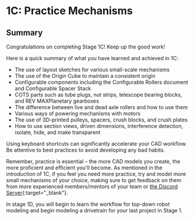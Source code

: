 # 1C: Practice Mechanisms
## Summary

Congratulations on completing Stage 1C! Keep up the good work!

Here is a quick summary of what you have learned and achieved in 1C:

* The use of layout sketches for various small-scale mechanisms
* The use of the Origin Cube to maintain a consistent origin
* Configurable components including the Configurable Rollers document and Configurable Spacer Stack
* COTS parts such as tube plugs, nut strips, telescope bearing blocks, and REV MAXPlanetary gearboxes
* The difference between live and dead axle rollers and how to use them
* Various ways of powering mechanisms with motors
* The use of 3D-printed pulleys, spacers, crush blocks, and crush plates
* How to use section views, driven dimensions, interference detection, isolate, hide, and make transparent

Using keyboard shortcuts can significantly accelerate your CAD workflow. Be attentive to best practices to avoid developing any bad habits.

Remember, practice is essential – the more CAD models you create, the more proficient and efficient you'll become. As mentioned in the introduction of 1C, if you feel you need more practice, try and model more small mechanisms of your choice, making sure to get feedback on them from more experienced members/mentors of your team or [the Discord Server](https://discord.gg/jHXTdNjYCg "David's Design Server Invite"){:target="_blank"}.


In stage 1D, you will begin to learn the workflow for top-down robot modeling and begin modeling a drivetrain for your last project in Stage 1.

<br>